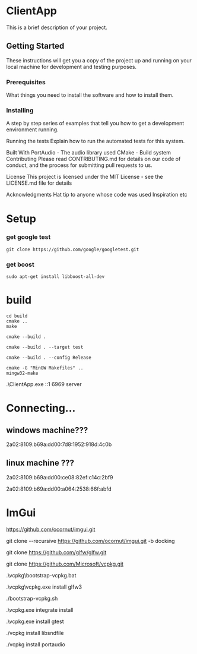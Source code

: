 # ClientApp

This is a brief description of your project.

## Getting Started

These instructions will get you a copy of the project up and running on your local machine for development and testing purposes.

### Prerequisites

What things you need to install the software and how to install them.

<!-- Installing -->

### Installing

A step by step series of examples that tell you how to get a development environment running.

Running the tests
Explain how to run the automated tests for this system.

Built With
PortAudio - The audio library used
CMake - Build system
Contributing
Please read CONTRIBUTING.md for details on our code of conduct, and the process for submitting pull requests to us.

License
This project is licensed under the MIT License - see the LICENSE.md file for details

Acknowledgments
Hat tip to anyone whose code was used
Inspiration
etc

# Setup

### get google test

```
git clone https://github.com/google/googletest.git
```

### get boost

```
sudo apt-get install libboost-all-dev
```

# build

```
cd build
cmake ..
make
```

```
cmake --build .
```

```
cmake --build . --target test
```

```
cmake --build . --config Release
```

```
cmake -G "MinGW Makefiles" ..
mingw32-make

```

.\ClientApp.exe ::1 6969 server

# Connecting...

## windows machine???

2a02:8109:b69a:dd00:7d8:1952:918d:4c0b

## linux machine ???

2a02:8109:b69a:dd00:ce08:82ef:c14c:2bf9

2a02:8109:b69a:dd00:a064:2538:66f:abfd

# ImGui

https://github.com/ocornut/imgui.git

git clone --recursive https://github.com/ocornut/imgui.git -b docking

git clone https://github.com/glfw/glfw.git

git clone https://github.com/Microsoft/vcpkg.git

.\vcpkg\bootstrap-vcpkg.bat

.\vcpkg\vcpkg.exe install glfw3

./bootstrap-vcpkg.sh

.\vcpkg.exe integrate install

.\vcpkg.exe install gtest

./vcpkg install libsndfile

./vcpkg install portaudio
